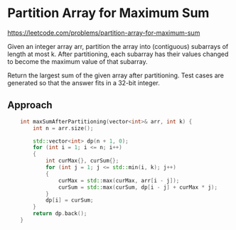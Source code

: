 # Partition Array for Maximum Sum

https://leetcode.com/problems/partition-array-for-maximum-sum

Given an integer array arr, partition the array into (contiguous) subarrays of length at most k. After partitioning, each subarray has their values changed to become the maximum value of that subarray.

Return the largest sum of the given array after partitioning. Test cases are generated so that the answer fits in a 32-bit integer.

## Approach 

``` C++
    int maxSumAfterPartitioning(vector<int>& arr, int k) {
        int n = arr.size();

        std::vector<int> dp(n + 1, 0);
        for (int i = 1; i <= n; i++)
        {
            int curMax{}, curSum{};
            for (int j = 1; j <= std::min(i, k); j++)
            {
                curMax = std::max(curMax, arr[i - j]);
                curSum = std::max(curSum, dp[i - j] + curMax * j);
            }
            dp[i] = curSum;
        }
        return dp.back();
    }
```

